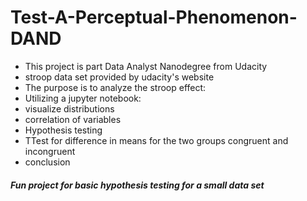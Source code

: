 # Test-A-Perceptual-Phenomenon-DAND
- This project is part Data Analyst Nanodegree from Udacity
- stroop data set provided by udacity's website
- The purpose is to analyze the stroop effect:
 - Utilizing a jupyter notebook:
  - visualize distributions
  - correlation of variables
  - Hypothesis testing
  - TTest for difference in means for the two groups congruent and incongruent
  - conclusion

##### Fun project for basic hypothesis testing for a small data set
